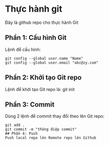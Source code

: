# Thực hành git
Đây là github repo cho thực hành Git

## Phần 1: Cấu hình Git


Lệnh để cấu hình:


```
git config --global user.name "Name"
git config --global user.email "abc@zy.com"
```

## Phần 2: Khởi tạo Git repo
Lệnh để khời tạo Git repo là: git init 


## Phần 3: Commit
Dùng 2 lệnh để commit thay đổi theo lên Git repo:

```
git add .
git commit -m "thông điệp commit"
## Phần 4: Push
Push local repo lên Remote repo lên Github
